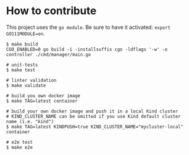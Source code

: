 # How to contribute

This project uses the ```go module```. Be sure to have it activated: ```export GO111MODULE=on```.

```console
$ make build
CGO_ENABLED=0 go build -i -installsuffix cgo -ldflags '-w' -o controller ./cmd/manager/main.go

# unit-tests
$ make test

# linter validation
$ make validate

# build you own docker image
$ make TAG=latest container

# build your own docker image and push it in a local Kind cluster
# KIND_CLUSTER_NAME can be omitted if you use Kind default cluster name (i.e. "kind")
$ make TAG=latest KINDPUSH=true KIND_CLUSTER_NAME="mycluster-local" container

# e2e test
$ make e2e
```